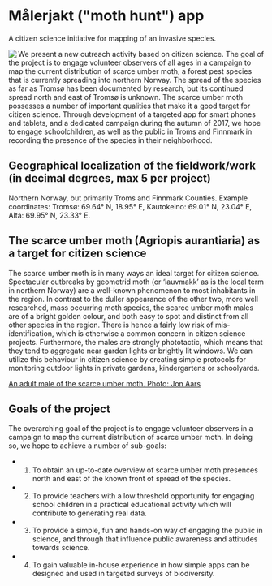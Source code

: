 # Målerjakt ("moth hunt") app
A citizen science initiative for mapping of an invasive species.

<img align="left" src="https://www.dropbox.com/s/o90t2352pq9n823/m%C3%A5lerjakt-iphone.png?dl=0">
We present a new outreach activity based on citizen science. The goal of the project is to engage volunteer observers of all ages in a campaign to map the current distribution of scarce umber moth, a forest pest species that is currently spreading into northern Norway. The spread of the species as far as Tromsø has been documented by research, but its continued spread north and east of Tromsø is unknown. The scarce umber moth possesses a number of important qualities that make it a good target for citizen science. Through development of a targeted app for smart phones and tablets, and a dedicated campaign during the autumn of 2017, we hope to engage schoolchildren, as well as the public in Troms and Finnmark in recording the presence of the species in their neighborhood.

## Geographical localization of the fieldwork/work (in decimal degrees, max 5 per project)
Northern Norway, but primarily Troms and Finnmark Counties. Example coordinates: Tromsø: 69.64° N, 18.95° E, Kautokeino: 69.01° N, 23.04° E, Alta: 69.95° N, 23.33° E.

## The scarce umber moth (Agriopis aurantiaria) as a target for citizen science
The scarce umber moth is in many ways an ideal target for citizen science. Spectacular outbreaks by geometrid moth (or ‘lauvmakk’ as is the local term in northern Norway) are a well-known phenomenon to most inhabitants in the region. In contrast to the duller appearance of the other two, more well researched, mass occurring moth species, the scarce umber moth males are of a bright golden colour, and both easy to spot and distinct from all other species in the region. There is hence a fairly low risk of mis-identification, which is otherwise a common concern in citizen science projects. Furthermore, the males are strongly phototactic, which means that they tend to aggregate near garden lights or brightly lit windows. We can utilize this behaviour in citizen science by creating simple protocols for monitoring outdoor lights in private gardens, kindergartens or schoolyards.

[An adult male of the scarce umber moth. Photo: Jon Aars](https://www.dropbox.com/s/l3al8zvxagwxb8h/scarce_umber_moth.png?dl=0)

## Goals of the project
The overarching goal of the project is to engage volunteer observers in a campaign to map the current distribution of scarce umber moth. In doing so, we hope to achieve a number of sub-goals:
- 1) To obtain an up-to-date overview of scarce umber moth presences north and east of the known front of spread of the species.
- 2) To provide teachers with a low threshold opportunity for engaging school children in a practical educational activity which will contribute to generating real data.
- 3) To provide a simple, fun and hands-on way of engaging the public in science, and through that influence public awareness and attitudes towards science.
- 4) To gain valuable in-house experience in how simple apps can be designed and used in targeted surveys of biodiversity.
